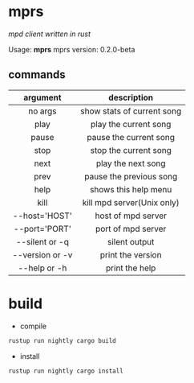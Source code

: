 # mprs

_mpd client written in rust_

Usage: **mprs** <command>
mprs version: 0.2.0-beta

## commands

|    argument     |        description         |
| :-------------: | :------------------------: |
|     no args     | show stats of current song |
|      play       |   play the current song    |
|      pause      |   pause the current song   |
|      stop       |   stop the current song    |
|      next       |     play the next song     |
|      prev       |  pause the previous song   |
|      help       |    shows this help menu    |
|      kill       | kill mpd server(Unix only) |
|  --host='HOST'  |     host of mpd server     |
|  --port='PORT'  |     port of mpd server     |
| --silent or -q  |       silent output        |
| --version or -v |     print the version      |
|  --help or -h   |       print the help       |

# build

- compile

```bash
rustup run nightly cargo build
```

- install

```bash
rustup run nightly cargo install
```
